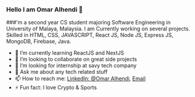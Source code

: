 ### Hello I am Omar Alhendi 👋

###'m a second year CS student majoring Software Engineering in University of Malaya, Malaysia. I am Currently working on several projects. Skilled in HTML, CSS, JAVASCRIPT, React JS, Node JS, Express JS, MongoDB, Firebase, Java.

- 🌱 I’m currently learning ReactJS and NextJS
- 👯 I’m looking to collaborate on great side projects
- 🤔 I’m looking for internship at savy tech company
- 💬 Ask me about any tech related stuff
- 📫 How to reach me: [LinkedIn: @Omar Alhendi](https://www.linkedin.com/in/omar-al-hendi-902754203/), [Email](mailto:omar.alhendi2002@gmail.com)
- ⚡ Fun fact: I love Crypto & Sports
